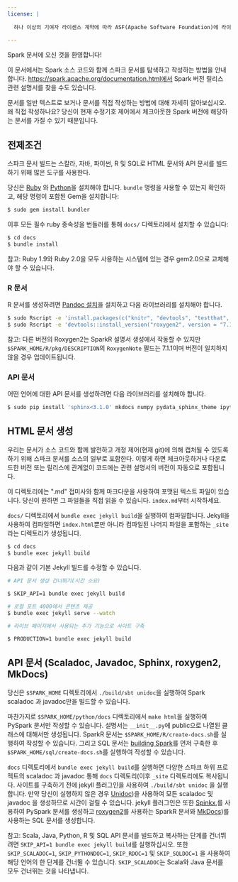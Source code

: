 ```yaml
---
license: |
  
  하나 이상의 기여자 라이센스 계약에 따라 ASF(Apache Software Foundation)에 라이센스가 부여됩니다. 저작권 소유에 대한 추가 정보는 본 작업과 함께 배포된 NOTICE 파일을 참조하십시오.  ASF는 Apache License 버전 2.0("License")에 따라 이 파일에 라이센스를 부여하며, 라이센스를 준수하지 않는 한 이 파일을 사용할 수 없습니다. 귀하는 http://www.apache.org/licenses/LICENSE-2.0에서 라이센스 복사본을 얻을 수 있습니다. 관련 법률에서 요구하거나 서면으로 동의하지 않는 한 라이센스에 따라 배포되는 소프트웨어는 명시적 또는 묵시적 보증 또는 조건 없이 "있는 그대로" 배포됩니다. 라이센스 아래의 사용 권한 및 제한 사항을 관리하는 특정 언어는 라이센스를 참조하십시오.
  
---
```


Spark 문서에 오신 것을 환영합니다! 

이 문서에서는 Spark 소스 코드와 함께 스파크 문서를 탐색하고 작성하는 방법을 안내합니다. https://spark.apache.org/documentation.html에서 Spark 버전 릴리스 관련 설명서를 찾을 수도 있습니다.

문서를 일반 텍스트로 보거나 문서를 직접 작성하는 방법에 대해 자세히 알아보십시오. 왜 직접 작성하나요? 당신이 현재 수정기호 제어에서 체크아웃한 Spark 버전에 해당하는 문서를 가질 수 있기 때문입니다.

## 전제조건

스파크 문서 빌드는 스칼라, 자바, 파이썬, R 및 SQL로 HTML 문서와 API 문서를 빌드하기 위해 많은 도구를 사용한다.

당신은 [Ruby](https://www.ruby-lang.org/en/documentation/installation/) 와
[Python](https://docs.python.org/2/using/unix.html#getting-and-installing-the-latest-version-of-python)을 설치해야 합니다. `bundle` 명령을 사용할 수 있는지 확인하고, 해당 명령이 포함된 Gem을 설치합니다:

```sh
$ sudo gem install bundler
```

이후 모든 필수 ruby 종속성을 번들러를 통해 `docs/` 디렉토리에서 설치할 수 있습니다:

```sh
$ cd docs
$ bundle install
```

참고: Ruby 1.9와 Ruby 2.0을 모두 사용하는 시스템에 있는 경우 gem2.0으로 교체해야 할 수 있습니다.

### R 문서

R 문서를 생성하려면 [Pandoc 설치](https://pandoc.org/installing.html)을 설치하고 다음 라이브러리를 설치해야 합니다.

```sh
$ sudo Rscript -e 'install.packages(c("knitr", "devtools", "testthat", "rmarkdown"), repos="https://cloud.r-project.org/")'
$ sudo Rscript -e 'devtools::install_version("roxygen2", version = "7.1.1", repos="https://cloud.r-project.org/")'
```
참고: 다른 버전의 Roxygen2는 SparkR 설명서 생성에서 작동할 수 있지만 `$SPARK_HOME/R/pkg/DESCRIPTION`의 `RoxygenNote`  필드는 7.1.1이며 버전이 일치하지 않을 경우 업데이트됩니다.

### API 문서

어떤 언어에 대한 API 문서를 생성하려면 다음 라이브러리를 설치해야 합니다.

<!--
TODO(SPARK-32407): Sphinx 3.1+ does not correctly index nested classes.
See also https://github.com/sphinx-doc/sphinx/issues/7551.

TODO(SPARK-35375): Jinja2 3.0.0+ causes error when building with Sphinx.
See also https://issues.apache.org/jira/browse/SPARK-35375.
-->

```sh
$ sudo pip install 'sphinx<3.1.0' mkdocs numpy pydata_sphinx_theme ipython nbsphinx numpydoc sphinx-plotly-directive 'jinja2<3.0.0'
```

## HTML 문서 생성

우리는 문서가 소스 코드와 함께 발전하고 개정 제어(현재 git)에 의해 캡처될 수 있도록 하기 위해 스파크 문서를 소스의 일부로 포함한다. 이렇게 하면 체크아웃하거나 다운로드한 버전 또는 릴리스에 관계없이 코드에는 관련 설명서의 버전이 자동으로 포함됩니다.

이 디렉토리에는 ".md" 접미사와 함께 마크다운을 사용하여 포맷된 텍스트 파일이 있습니다. 당신이 원하면 그 파일들을 직접 읽을 수 있습니다. `index.md`부터 시작하세요.

`docs/` 디렉토리에서 `bundle exec jekyll build`을 실행하여 컴파일합니다. Jekyll을 사용하여 컴파일하면 `index.html`뿐만 아니라 컴파일된 나머지 파일을 포함하는 `_site`라는 디렉토리가 생성됩니다.

```sh
$ cd docs
$ bundle exec jekyll build
```

다음과 같이 기본 Jekyll 빌드를 수정할 수 있습니다.

```sh
# API 문서 생성 건너뛰기(시간 소요)

$ SKIP_API=1 bundle exec jekyll build

# 로컬 포트 4000에서 콘텐츠 제공
$ bundle exec jekyll serve --watch

# 라이브 페이지에서 사용되는 추가 기능으로 사이트 구축

$ PRODUCTION=1 bundle exec jekyll build
```

## API 문서 (Scaladoc, Javadoc, Sphinx, roxygen2, MkDocs)

당신은 `$SPARK_HOME` 디렉토리에서 `./build/sbt unidoc`을 실행하여 Spark scaladoc 과 javadoc만을 빌드할 수 있습니다. 

마찬가지로 `$SPARK_HOME/python/docs` 디렉토리에서 `make html`을 실행하여 PySpark 문서만 작성할 수 있습니다. 설명서는 `__init__.py`에 public으로 나열된 클래스에 대해서만 생성됩니다. SparkR 문서는 `$SPARK_HOME/R/create-docs.sh`를 실행하여 작성할 수 있습니다. 그리고 SQL 문서는 [building Spark](https://github.com/apache/spark#building-spark)를 먼저 구축한 후 `$SPARK_HOME/sql/create-docs.sh`를 실행하여 작성할 수 있습니다.

`docs` 디렉토리에서 `bundle exec jekyll build`를 실행하면 다양한 스파크 하위 프로젝트의 scaladoc 과 javadoc 통해 `docs` 디렉토리(이후 `_site` 디렉토리에도 복사됩니다. 사이트를 구축하기 전에 jekyll 플러그인을 사용하여 `./build/sbt unidoc` 을 실행합니다. 만약 당신이 실행하지 않은 경우 [Unidoc](https://github.com/sbt/sbt-unidoc))을 사용하여 모든 scaladoc 및 javadoc 을 생성하므로 시간이 걸릴 수 있습니다. jekyll 플러그인은 또한 [Spinkx](http://sphinx-doc.org/),를 사용하여 PySpark 문서를 생성하고 [roxygen2](https://cran.r-project.org/web/packages/roxygen2/index.html)를 사용하는 SparkR 문서와 [MkDocs](https://www.mkdocs.org/))를 사용하는 SQL 문서를 생성합니다.

참고: Scala, Java, Python, R 및 SQL API 문서를 빌드하고 복사하는 단계를 건너뛰려면 `SKIP_API=1 bundle exec jekyll build`를 실행하십시오. 또한 `SKIP_SCALADOC=1`, `SKIP_PYTHONDOC=1`, `SKIP_RDOC=1` 및 `SKIP_SQLDOC=1` 을 사용하여 해당 언어의 한 단계를 건너뛸 수 있습니다. `SKIP_SCALADOC`는 Scala와 Java 문서를 모두 건너뛰는 것을 나타냅니다.
